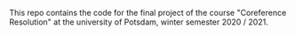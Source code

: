 This repo contains the code for the final project of the course "Coreference Resolution" at the university of Potsdam, winter semester 2020 / 2021.
